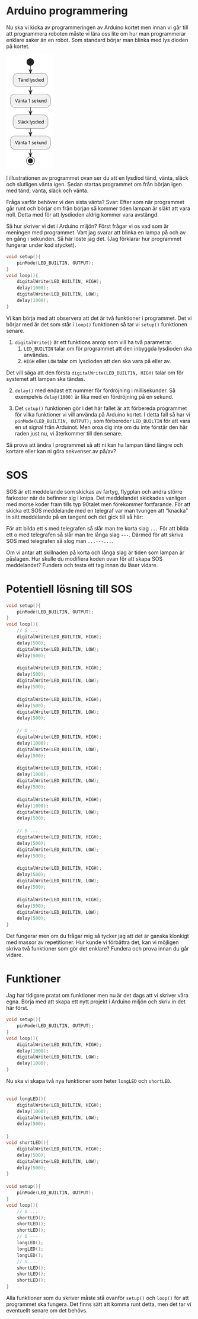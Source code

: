 # Arduino programmering
Nu ska vi kicka av programmeringen av Arduino kortet men innan vi går till att programmera roboten måste vi lära oss lite om hur man programmerar enklare saker än en robot.
Som standard börjar man blinka med lys dioden på kortet.

![bytebot led on off](../uml/led_onoff.png "Tänd och släck lysdiod")

I illustrationen av programmet ovan ser du att en lysdiod tänd, vänta, släck och slutligen vänta igen.
Sedan startas programmet om från början igen med tänd, vänta, släck och vänta.

Fråga varför behöver vi den sista vänta?
Svar: Efter som när programmet går runt och börjar om från början så kommer tiden lampan är släkt att vara noll.
Detta med för att lysdioden aldrig kommer vara avstängd.


Så hur skriver vi det i Arduino miljön?
Först frågar vi os vad som är meningen med programmet.
Vart jag svarar att blinka en lampa på och av en gång i sekunden.
Så här löste jag det.
(Jag förklarar hur programmet fungerar under kod stycket).

``` c
void setup(){
    pinMode(LED_BUILTIN, OUTPUT);
}
void loop(){
    digitalWrite(LED_BUILTIN, HIGH);
    delay(1000);
    digitalWrite(LED_BUILTIN, LOW);
    delay(1000);
}
```

Vi kan börja med att observera att det är två funktioner i programmet.
Det vi börjar med är det som står i `loop()` funktionen så tar vi `setup()` funktionen senare.

1. `digitalWrite()` är ett funktions anrop som vill ha två parametrar.
    1. `LED_BUILTIN` talar om för programmet att den inbyggda lysdioden ska användas.
    2. `HIGH` eller `LOW` talar om lysdioden att den ska vara på eller av.

Det vill säga att den första `digitalWrite(LED_BUILTIN, HIGH)` talar om för systemet att lampan ska tändas.

2. `delay()` med endast ett nummer för fördröjning i millisekunder.
Så exempelvis `delay(1000)` är lika med en fördröjning på en sekund.

3. Det `setup()` funktionen gör i det här fallet är att förbereda programmet för vilka funktioner vi vill använda på Arduino kortet.
I detta fall så har vi `pinMode(LED_BUILTIN, OUTPUT);` som förbereder `LED_BUILTIN` för att vara en ut signal från Arduinot.
Men oroa dig inte om du inte förstår den här raden just nu, vi återkommer till den senare.


Så prova att ändra I programmet så att ni kan ha lampan tänd längre och kortare eller kan ni göra sekvenser av på/av?

# SOS
SOS är ett meddelande som skickas av fartyg, flygplan och andra större farkoster när de befinner sig i knipa.
Det meddelandet skickades vanligen med morse koder fram tills typ 90talet men förekommer fortfarande.
För att skicka ett SOS meddelande med en telegraf var man tvungen att "knacka" in sitt meddelande på en tangent och det gick till så här:

För att bilda ett s med telegrafen så slår man tre korta slag `...`
För att bilda ett o med telegrafen så slår man tre långa slag `---`.
Därmed för att skriva SOS med telegrafen så slog man `...---...`.

Om vi antar att skillnaden på korta och långa slag är tiden som lampan är påslagen.
Hur skulle du modifiera koden ovan för att skapa SOS meddelandet?
Fundera och testa ett tag innan du läser vidare.

# Potentiell lösning till SOS


``` c
void setup(){
    pinMode(LED_BUILTIN, OUTPUT);
}
void loop(){
    // S ...
    digitalWrite(LED_BUILTIN, HIGH);
    delay(500);
    digitalWrite(LED_BUILTIN, LOW);
    delay(500);

    digitalWrite(LED_BUILTIN, HIGH);
    delay(500);
    digitalWrite(LED_BUILTIN, LOW);
    delay(500);

    digitalWrite(LED_BUILTIN, HIGH);
    delay(500);
    digitalWrite(LED_BUILTIN, LOW);
    delay(500);

    // O ---
    digitalWrite(LED_BUILTIN, HIGH);
    delay(1000);
    digitalWrite(LED_BUILTIN, LOW);
    delay(500);

    digitalWrite(LED_BUILTIN, HIGH);
    delay(1000);
    digitalWrite(LED_BUILTIN, LOW);
    delay(500);

    digitalWrite(LED_BUILTIN, HIGH);
    delay(1000);
    digitalWrite(LED_BUILTIN, LOW);
    delay(500);

    // S ...
    digitalWrite(LED_BUILTIN, HIGH);
    delay(500);
    digitalWrite(LED_BUILTIN, LOW);
    delay(500);

    digitalWrite(LED_BUILTIN, HIGH);
    delay(500);
    digitalWrite(LED_BUILTIN, LOW);
    delay(500);

    digitalWrite(LED_BUILTIN, HIGH);
    delay(500);
    digitalWrite(LED_BUILTIN, LOW);
    delay(500);
}
```

Det fungerar men om du frågar mig så tycker jag att det är ganska klonkigt med massor av repetitioner.
Hur kunde vi förbättra det, kan vi möjligen skriva två funktioner som gör det enklare?
Fundera och prova innan du går vidare.


# Funktioner
Jag har tidigare pratat om funktioner men nu är det dags att vi skriver våra egna.
Börja med att skapa ett nytt projekt i Arduino miljön och skriv in det här först.

``` c
void setup(){
    pinMode(LED_BUILTIN, OUTPUT);
}
void loop(){
    digitalWrite(LED_BUILTIN, HIGH);
    delay(1000);
    digitalWrite(LED_BUILTIN, LOW);
    delay(1000);
}
```

Nu ska vi skapa två nya funktioner som heter `longLED` och `shortLED`.

``` c

void longLED(){
    digitalWrite(LED_BUILTIN, HIGH);
    delay(1000);
    digitalWrite(LED_BUILTIN, LOW);
    delay(500);

}
void shortLED(){
    digitalWrite(LED_BUILTIN, HIGH);
    delay(500);
    digitalWrite(LED_BUILTIN, LOW);
    delay(500);
}

void setup(){
    pinMode(LED_BUILTIN, OUTPUT);
}
void loop(){
    // S ...
    shortLED();
    shortLED();
    shortLED();
    // O ---
    longLED();
    longLED();
    longLED();
    // S ...
    shortLED();
    shortLED();
    shortLED();
}
```
Alla funktioner som du skriver måste stå ovanför `setup()` och `loop()` för att programmet ska fungera.
Det finns sätt att komma runt detta, men det tar vi eventuellt senare om det behövs.




